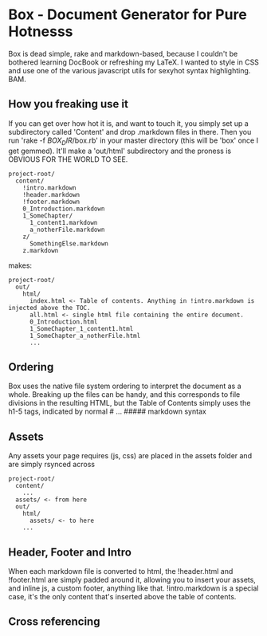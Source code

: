 # Box - Document Generator for Pure Hotnesss

Box is dead simple, rake and markdown-based, because I couldn't be bothered learning DocBook or refreshing my LaTeX. I wanted to style in CSS and use one of the various javascript utils for sexyhot syntax highlighting. BAM.

## How you freaking use it

If you can get over how hot it is, and want to touch it, you simply set up a subdirectory called 'Content' and drop .markdown files in there. Then you run 'rake -f $BOX_DIR$/box.rb' in your master directory (this will be 'box' once I get gemmed). It'll make a 'out/html' subdirectory and the proness is OBVIOUS FOR THE WORLD TO SEE.

    project-root/
      content/
        !intro.markdown
        !header.markdown
        !footer.markdown
        0_Introduction.markdown
        1_SomeChapter/
          1_content1.markdown
          a_notherFile.markdown
        z/
          SomethingElse.markdown
        z.markdown

makes:

    project-root/
      out/
        html/
          index.html <- Table of contents. Anything in !intro.markdown is injected above the TOC.
          all.html <- single html file containing the entire document.
          0_Introduction.html
          1_SomeChapter_1_content1.html
          1_SomeChapter_a_notherFile.html
          ...

## Ordering

Box uses the native file system ordering to interpret the document as a whole. Breaking up the files can be handy, and this corresponds to file divisions in the resulting HTML, but the Table of Contents simply uses the h1-5 tags, indicated by normal # ... ##### markdown syntax

## Assets

Any assets your page requires (js, css) are placed in the assets folder and are simply rsynced across

    project-root/
      content/
        ...
      assets/ <- from here
      out/
        html/
          assets/ <- to here
        ...

## Header, Footer and Intro

When each markdown file is converted to html, the !header.html and !footer.html are simply padded around it, allowing you to insert your assets, and inline js, a custom footer, anything like that. !intro.markdown is a special case, it's the only content that's inserted above the table of contents.

## Cross referencing


